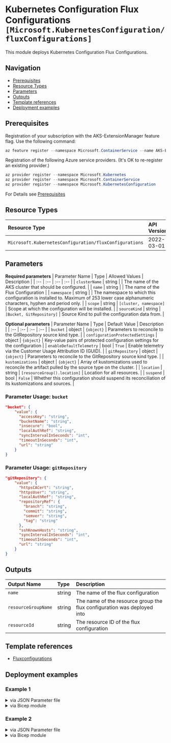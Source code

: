 # Kubernetes Configuration Flux Configurations `[Microsoft.KubernetesConfiguration/fluxConfigurations]`

This module deploys Kubernetes Configuration Flux Configurations.

## Navigation

- [Prerequisites](#Prerequisites)
- [Resource Types](#Resource-Types)
- [Parameters](#Parameters)
- [Outputs](#Outputs)
- [Template references](#Template-references)
- [Deployment examples](#Deployment-examples)

## Prerequisites

Registration of your subscription with the AKS-ExtensionManager feature flag. Use the following command:

```powershell
az feature register --namespace Microsoft.ContainerService --name AKS-ExtensionManager
```

Registration of the following Azure service providers. (It's OK to re-register an existing provider.)

```powershell
az provider register --namespace Microsoft.Kubernetes
az provider register --namespace Microsoft.ContainerService
az provider register --namespace Microsoft.KubernetesConfiguration
```

For Details see [Prerequisites](https://docs.microsoft.com/en-us/azure/azure-arc/kubernetes/tutorial-use-gitops-flux2)

## Resource Types

| Resource Type | API Version |
| :-- | :-- |
| `Microsoft.KubernetesConfiguration/fluxConfigurations` | 2022-03-01 |

## Parameters

**Required parameters**
| Parameter Name | Type | Allowed Values | Description |
| :-- | :-- | :-- | :-- |
| `clusterName` | string |  | The name of the AKS cluster that should be configured. |
| `name` | string |  | The name of the Flux Configuration |
| `namespace` | string |  | The namespace to which this configuration is installed to. Maximum of 253 lower case alphanumeric characters, hyphen and period only. |
| `scope` | string | `[cluster, namespace]` | Scope at which the configuration will be installed. |
| `sourceKind` | string | `[Bucket, GitRepository]` | Source Kind to pull the configuration data from. |

**Optional parameters**
| Parameter Name | Type | Default Value | Description |
| :-- | :-- | :-- | :-- |
| `bucket` | object | `{object}` | Parameters to reconcile to the GitRepository source kind type. |
| `configurationProtectedSettings` | object | `{object}` | Key-value pairs of protected configuration settings for the configuration |
| `enableDefaultTelemetry` | bool | `True` | Enable telemetry via the Customer Usage Attribution ID (GUID). |
| `gitRepository` | object | `{object}` | Parameters to reconcile to the GitRepository source kind type. |
| `kustomizations` | object | `{object}` | Array of kustomizations used to reconcile the artifact pulled by the source type on the cluster. |
| `location` | string | `[resourceGroup().location]` | Location for all resources. |
| `suspend` | bool | `False` | Whether this configuration should suspend its reconciliation of its kustomizations and sources. |


### Parameter Usage: `bucket`

```json
"bucket": {
    "value": {
      "accessKey": "string",
      "bucketName": "string",
      "insecure": "bool",
      "localAuthRef": "string",
      "syncIntervalInSeconds": "int",
      "timeoutInSeconds": "int",
      "url": "string"
    }
}
```

### Parameter Usage: `gitRepository`

```json
"gitRepository": {
    "value": {
      "httpsCACert": "string",
      "httpsUser": "string",
      "localAuthRef": "string",
      "repositoryRef": {
        "branch": "string",
        "commit": "string",
        "semver": "string",
        "tag": "string"
      },
      "sshKnownHosts": "string",
      "syncIntervalInSeconds": "int",
      "timeoutInSeconds": "int",
      "url": "string"
    }
}
```

## Outputs

| Output Name | Type | Description |
| :-- | :-- | :-- |
| `name` | string | The name of the flux configuration |
| `resourceGroupName` | string | The name of the resource group the flux configuration was deployed into |
| `resourceId` | string | The resource ID of the flux configuration |

## Template references

- [Fluxconfigurations](https://docs.microsoft.com/en-us/azure/templates/Microsoft.KubernetesConfiguration/2022-03-01/fluxConfigurations)

## Deployment examples

<h3>Example 1</h3>

<details>

<summary>via JSON Parameter file</summary>

```json
{
    "$schema": "https://schema.management.azure.com/schemas/2019-04-01/deploymentParameters.json#",
    "contentVersion": "1.0.0.0",
    "parameters": {
        "name": {
            "value": "flux2"
        },
        "scope": {
            "value": "cluster"
        },
        "clusterName": {
            "value": "<<namePrefix>>-az-aks-kubenet-001"
        },
        "namespace": {
            "value": "flux-system"
        },
        "sourceKind": {
            "value": "GitRepository"
        },
        "gitRepository": {
            "value": {
                "url": "https://github.com/mspnp/aks-baseline",
                "timeoutInSeconds": 180,
                "syncIntervalInSeconds": 300,
                "repositoryRef": {
                    "branch": "main"
                },
                "sshKnownHosts": ""
            }
        }
    }
}

```

</details>

<details>

<summary>via Bicep module</summary>

```bicep
module fluxConfigurations './Microsoft.KubernetesConfiguration/fluxConfigurations/deploy.bicep' = {
  name: '${uniqueString(deployment().name)}-fluxConfigurations'
  params: {
      scope: 'cluster'
      namespace: 'flux-system'
      sourceKind: 'GitRepository'
      name: 'flux2'
      clusterName: '<<namePrefix>>-az-aks-kubenet-001'
      gitRepository: {
        timeoutInSeconds: 180
        syncIntervalInSeconds: 300
        repositoryRef: {
          branch: 'main'
        }
        sshKnownHosts: ''
        url: 'https://github.com/mspnp/aks-baseline'
      }
  }
```

</details>

<h3>Example 2</h3>

<details>

<summary>via JSON Parameter file</summary>

```json
{
    "$schema": "https://schema.management.azure.com/schemas/2019-04-01/deploymentParameters.json#",
    "contentVersion": "1.0.0.0",
    "parameters": {
        "name": {
            "value": "flux2"
        },
        "scope": {
            "value": "cluster"
        },
        "clusterName": {
            "value": "<<namePrefix>>-az-aks-kubenet-001"
        },
        "namespace": {
            "value": "flux-system"
        },
        "sourceKind": {
            "value": "GitRepository"
        },
        "gitRepository": {
            "value": {
                "url": "https://github.com/mspnp/aks-baseline",
                "timeoutInSeconds": 180,
                "syncIntervalInSeconds": 300,
                "repositoryRef": {
                    "branch": "main"
                },
                "sshKnownHosts": ""
            }
        },
        "kustomizations": {
            "value": {
                "unified": {
                    "path": "./cluster-manifests",
                    "dependsOn": [],
                    "timeoutInSeconds": 300,
                    "syncIntervalInSeconds": 300,
                    "prune": true,
                    "force": false
                }
            }
        }
    }
}

```

</details>

<details>

<summary>via Bicep module</summary>

```bicep
module fluxConfigurations './Microsoft.KubernetesConfiguration/fluxConfigurations/deploy.bicep' = {
  name: '${uniqueString(deployment().name)}-fluxConfigurations'
  params: {
      scope: 'cluster'
      gitRepository: {
        timeoutInSeconds: 180
        syncIntervalInSeconds: 300
        repositoryRef: {
          branch: 'main'
        }
        sshKnownHosts: ''
        url: 'https://github.com/mspnp/aks-baseline'
      }
      namespace: 'flux-system'
      sourceKind: 'GitRepository'
      name: 'flux2'
      clusterName: '<<namePrefix>>-az-aks-kubenet-001'
      kustomizations: {
        unified: {
          path: './cluster-manifests'
          timeoutInSeconds: 300
          syncIntervalInSeconds: 300
          force: false
          dependsOn: []
          prune: true
        }
      }
  }
```

</details>
